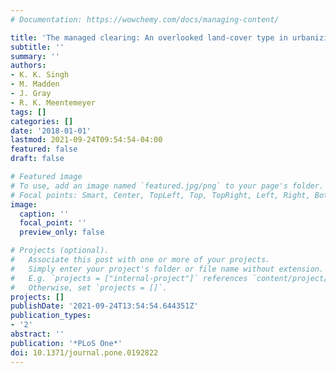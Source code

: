 ```yaml
---
# Documentation: https://wowchemy.com/docs/managing-content/

title: 'The managed clearing: An overlooked land-cover type in urbanizing regions?'
subtitle: ''
summary: ''
authors:
- K. K. Singh
- M. Madden
- J. Gray
- R. K. Meentemeyer
tags: []
categories: []
date: '2018-01-01'
lastmod: 2021-09-24T09:54:54-04:00
featured: false
draft: false

# Featured image
# To use, add an image named `featured.jpg/png` to your page's folder.
# Focal points: Smart, Center, TopLeft, Top, TopRight, Left, Right, BottomLeft, Bottom, BottomRight.
image:
  caption: ''
  focal_point: ''
  preview_only: false

# Projects (optional).
#   Associate this post with one or more of your projects.
#   Simply enter your project's folder or file name without extension.
#   E.g. `projects = ["internal-project"]` references `content/project/deep-learning/index.md`.
#   Otherwise, set `projects = []`.
projects: []
publishDate: '2021-09-24T13:54:54.644351Z'
publication_types:
- '2'
abstract: ''
publication: '*PLoS One*'
doi: 10.1371/journal.pone.0192822
---
```


